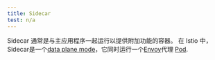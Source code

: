 ```yaml
---
title: Sidecar
test: n/a
---
```


Sidecar 通常是与主应用程序一起运行以提供附加功能的容器。
在 Istio 中，Sidecar是一个[data plane mode](/zh/docs/reference/glossary/#data-plane-mode)，它同时运行一个[Envoy](/zh/Docs/Reference/Glossary/#envoy)代理 [Pod](/zh/docs/Reference/glossary/#pod).

